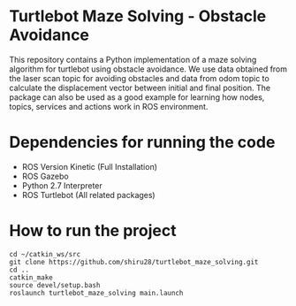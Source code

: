 # Turtlebot Maze Solving - Obstacle Avoidance

This repository contains a Python implementation of a maze solving algorithm for turtlebot using obstacle avoidance. We use data obtained from the laser scan topic for avoiding obstacles and data from odom topic to calculate the displacement vector between initial and final position. The package can also be used as a good example for learning how nodes, topics, services and actions work in ROS environment.

# Dependencies for running the code

- ROS Version Kinetic (Full Installation)
- ROS Gazebo
- Python 2.7 Interpreter
- ROS Turtlebot (All related packages)

# How to run the project
```
cd ~/catkin_ws/src
git clone https://github.com/shiru28/turtlebot_maze_solving.git
cd ..
catkin_make
source devel/setup.bash
roslaunch turtlebot_maze_solving main.launch
```
